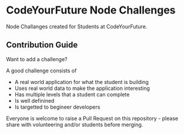 # CodeYourFuture Node Challenges

Node Challanges created for Students at CodeYourFuture.

## Contribution Guide

Want to add a challenge?

A good challenge consists of

- A real world application for what the student is building
- Uses real world data to make the application interesting
- Has multiple levels that a student can complete
- Is well definined
- Is targetted to begineer developers

Everyone is welcome to raise a Pull Request on this repository - please share with volunteering and/or students before merging.
